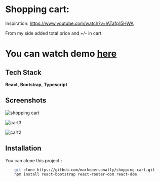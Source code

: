 
# Shopping cart:

Inspiration:
https://www.youtube.com/watch?v=lATafp15HWA

From my side added total price and +/- in cart.

# You can watch demo [here](https://shopping-cart-eta-liart.vercel.app/)





## Tech Stack

**React**, **Bootstrap**, **Typescript** 


## Screenshots


![shopping cart](https://github.com/user-attachments/assets/5ebe007d-94d6-4dbe-820c-8c26bb6009b4)

![cart3](https://github.com/user-attachments/assets/d216faf7-ca0a-4021-8938-04e264eefdf5)

![cart2](https://github.com/user-attachments/assets/3c1e3288-880b-460a-b312-8ecfef674274)



## Installation

You can clone this project :

```bash
    git clone https://github.com/markopersonally/shopping-cart.git
    npm install react-bootstrap react-router-dom react-dom
```
    
